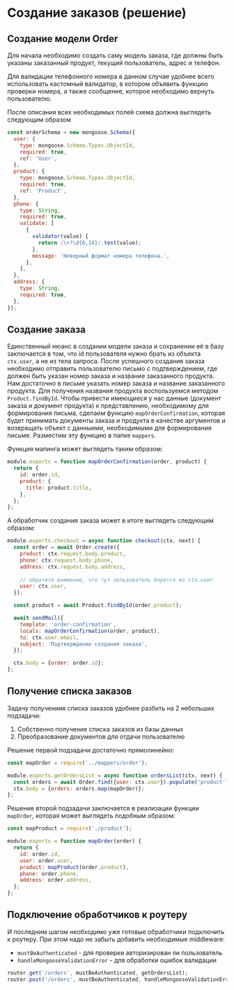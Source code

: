 # Создание заказов (решение)

## Создание модели Order

Для начала необходимо создать саму модель заказа, где должны быть указаны заказанный продукт, 
текущий пользователь, адрес и телефон.

Для валидации телефонного номера в данном случае удобнее всего использовать кастомный валидатор, в
котором объявить функцию проверки номера, а также сообщение, которое необходимо вернуть 
пользователю.

После описания всех необходимых полей схема должна выглядеть следующим образом

```js
const orderSchema = new mongoose.Schema({
  user: {
    type: mongoose.Schema.Types.ObjectId,
    required: true,
    ref: 'User',
  },
  product: {
    type: mongoose.Schema.Types.ObjectId,
    required: true,
    ref: 'Product',
  },
  phone: {
    type: String,
    required: true,
    validate: [
      {
        validator(value) {
          return /\+?\d{6,14}/.test(value);
        },
        message: 'Неверный формат номера телефона.',
      },
    ],
  },
  address: {
    type: String,
    required: true,
  },
}); 
```

## Создание заказа

Единственный нюанс в создании модели заказа и сохранении её в базу заключается в том, что id 
пользователя нужно брать из объекта `ctx.user`, а не из тела запроса. 
После успешного создания заказа необходимо отправить пользователю письмо с подтверждением, 
где должен быть указан номер заказа и название заказанного продукта.
Нам достаточно в письме указать номер заказа и название заказанного продукта. Для получения названия 
продукта воспользуемся методом `Product.findById`. Чтобы привести имеющиеся у нас данные  (документ заказа 
и документ продукта) к представлению, необходимому для формирования письма, сделаем функцию `mapOrderConfirmation`, которая будет принимать документы заказа и 
продукта в качестве аргументов и возвращать объект с данныими, необходимыми для формирования письме.
Разместим эту функцию в папке `mappers`.

Функция мапинга может выглядеть таким образом:

```js
module.exports = function mapOrderConfirmation(order, product) {
  return {
    id: order.id,
    product: {
      title: product.title,
    },
  };
};
```

A обработчик создания заказа может в итоге выглядеть следующим образом:

```js
module.exports.checkout = async function checkout(ctx, next) {
  const order = await Order.create({
    product: ctx.request.body.product,
    phone: ctx.request.body.phone,
    address: ctx.request.body.address,
    
    // обратите внимание, что тут пользователь берется из ctx.user 
    user: ctx.user,
  });

  const product = await Product.findById(order.product);

  await sendMail({
    template: 'order-confirmation',
    locals: mapOrderConfirmation(order, product),
    to: ctx.user.email,
    subject: 'Подтверждение создания заказа',
  });

  ctx.body = {order: order.id};
};
```

## Получение списка заказов

Задачу получениия списка заказов удобнее разбить на 2 небольших подзадачи:
1. Собственно получение списка заказов из базы данных
2. Преобразование документов для отдачи пользователю

Решение первой подзадачи достаточно прямолинейно:
```js
const mapOrder = require('../mappers/order');

module.exports.getOrdersList = async function ordersList(ctx, next) {
  const orders = await Order.find({user: ctx.user}).populate('product');
  ctx.body = {orders: orders.map(mapOrder)};
};
```

Решение второй подзадачи заключается в реализации функции `mapOrder`, которая может выглядеть 
подобным образом:
```js
const mapProduct = require('./product');

module.exports = function mapOrder(order) {
  return {
    id: order.id,
    user: order.user,
    product: mapProduct(order.product),
    phone: order.phone,
    address: order.address,
  };
};
```

## Подключение обработчиков к роутеру

И последним шагом необходимо уже готовые обработчики подключить к роутеру. При этом надо не забыть 
добавить необходимые middleware:
* `mustBeAuthenticated` - для проверки авторизирован ли пользователь
* `handleMongooseValidationError` - для обработки ошибок валидации

```js
router.get('/orders', mustBeAuthenticated, getOrdersList);
router.post('/orders', mustBeAuthenticated, handleMongooseValidationError, checkout);
```
